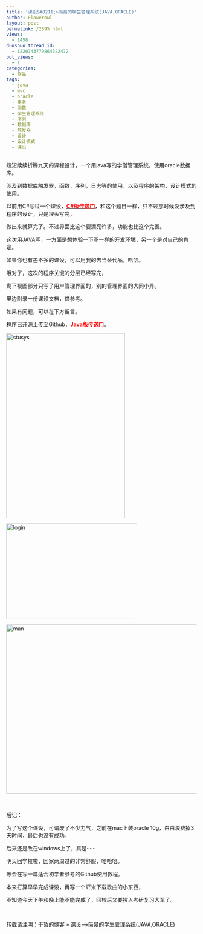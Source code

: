 ```yaml
---
title: '课设&#8211;>简易的学生管理系统(JAVA,ORACLE)'
author: Flowerowl
layout: post
permalink: /2895.html
views:
  - 1458
duoshuo_thread_id:
  - 1220743779864322472
bot_views:
  - 1
categories:
  - 作品
tags:
  - java
  - mvc
  - oracle
  - 事务
  - 函数
  - 学生管理系统
  - 序列
  - 数据库
  - 触发器
  - 设计
  - 设计模式
  - 课设
---
```

短短续续折腾九天的课程设计，一个用java写的学僧管理系统，使用oracle数据库。

涉及到数据库触发器，函数，序列，日志等的使用，以及程序的架构，设计模式的使用。

以前用C#写过一个课设，<span style="color: #ff0000;"><strong><a href="http://lazynight.me/1046.html" target="_blank"><span style="color: #ff0000;">C#版</span></a></strong><strong><strong><a href="http://lazynight.me/1046.html" target="_blank"><span style="color: #ff0000;">传送门</span></a></strong></strong></span>，和这个题目一样，只不过那时候没涉及到程序的设计，只是埋头写完，

做出来就算完了。不过界面比这个要漂亮许多，功能也比这个完善。

这次用JAVA写，一方面是想体验一下不一样的开发环境，另一个是对自己的肯定。

如果你也有差不多的课设，可以用我的去当替代品，哈哈。

哦对了，这次的程序关键的分层已经写完，

剩下视图部分只写了用户管理界面的，别的管理界面的大同小异。

里边附录一份课设文档，供参考。

如果有问题，可以在下方留言。

程序已开源上传至Github，<span style="color: #ff0000;"><strong><a href="https://github.com/Flowerowl/stumansys" target="_blank"><span style="color: #ff0000;">Java版传送门</span></a></strong></span>。

[<img class="alignnone size-full wp-image-2894" alt="stusys" src="http://lazynight.me/wp-content/uploads/2013/05/stusys.jpg" width="314" height="488" />][1]

[<img class="alignnone size-full wp-image-2896" alt="login" src="http://lazynight.me/wp-content/uploads/2013/05/login.jpg" width="346" height="253" />][2]

[<img class="alignnone size-full wp-image-2897" alt="man" src="http://lazynight.me/wp-content/uploads/2013/05/man.jpg" width="589" height="447" />][3]

&nbsp;

后记：

为了写这个课设，可谓废了不少力气，之前在mac上装oracle 10g，白白浪费掉3天时间，最后也没有成功。

后来还是改在windows上了，真是······

明天回学校啦，回家两周过的非常舒服，哈哈哈。

等会在写一篇适合初学者参考的Github使用教程。

本来打算早早完成课设，再写一个虾米下载歌曲的小东西，

不知道今天下午和晚上能不能完成了，回校后又要投入考研复习大军了。

&nbsp;

转载请注明：[于哲的博客][4] &raquo; [课设&#8211;>简易的学生管理系统(JAVA,ORACLE)][5]

 [1]: http://lazynight.me/wp-content/uploads/2013/05/stusys.jpg
 [2]: http://lazynight.me/wp-content/uploads/2013/05/login.jpg
 [3]: http://lazynight.me/wp-content/uploads/2013/05/man.jpg
 [4]: http://localhost/wordpress
 [5]: http://localhost/wordpress/2895.html
